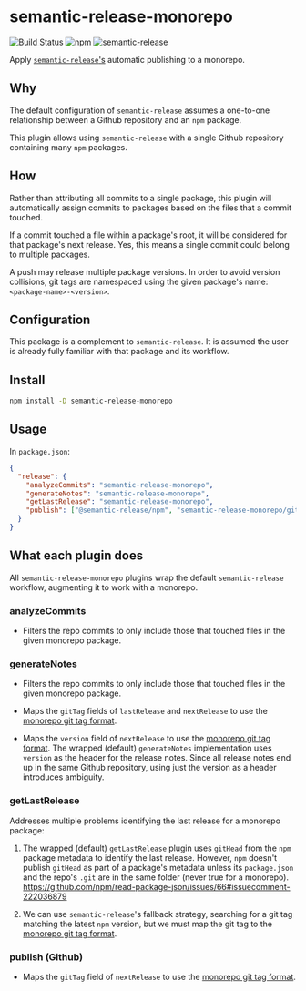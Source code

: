 # semantic-release-monorepo
[![Build Status](https://travis-ci.org/Updater/semantic-release-monorepo.svg?branch=master)](https://travis-ci.org/Updater/semantic-release-monorepo) [![npm](https://img.shields.io/npm/v/semantic-release-monorepo.svg)](https://www.npmjs.com/package/semantic-release-monorepo) [![semantic-release](https://img.shields.io/badge/%20%20%F0%9F%93%A6%F0%9F%9A%80-semantic--release-e10079.svg)](https://github.com/semantic-release/semantic-release)

Apply [`semantic-release`'s](https://github.com/semantic-release/semantic-release) automatic publishing to a monorepo.

## Why
The default configuration of `semantic-release` assumes a one-to-one relationship between a Github repository and an `npm` package.

This plugin allows using `semantic-release` with a single Github repository containing many `npm` packages.

## How
Rather than attributing all commits to a single package, this plugin will automatically assign commits to packages based on the files that a commit touched. 

If a commit touched a file within a package's root, it will be considered for that package's next release. Yes, this means a single commit could belong to multiple packages.

A push may release multiple package versions. In order to avoid version collisions, git tags are namespaced using the given package's name: `<package-name>-<version>`.

## Configuration
This package is a complement to `semantic-release`. It is assumed the user is already fully familiar with that package and its workflow.

## Install
```bash
npm install -D semantic-release-monorepo
```

## Usage
In `package.json`:
```json
{
  "release": {
    "analyzeCommits": "semantic-release-monorepo",
    "generateNotes": "semantic-release-monorepo",
    "getLastRelease": "semantic-release-monorepo",
    "publish": ["@semantic-release/npm", "semantic-release-monorepo/github"]
  }
}
```

## What each plugin does
All `semantic-release-monorepo` plugins wrap the default `semantic-release` workflow, augmenting it to work with a monorepo.

### analyzeCommits
* Filters the repo commits to only include those that touched files in the given monorepo package.

### generateNotes
* Filters the repo commits to only include those that touched files in the given monorepo package.

* Maps the `gitTag` fields of `lastRelease` and `nextRelease` to use the [monorepo git tag format](#how).

* Maps the `version` field of `nextRelease` to use the [monorepo git tag format](#how). The wrapped (default) `generateNotes` implementation uses `version` as the header for the release notes. Since all release notes end up in the same Github repository, using just the version as a header introduces ambiguity.

### getLastRelease
Addresses multiple problems identifying the last release for a monorepo package:

  1. The wrapped (default) `getLastRelease` plugin uses `gitHead` from the `npm` package metadata to identify the last release. However, `npm` doesn't publish `gitHead` as part of a package's metadata unless its `package.json` and the repo's `.git` are in the same folder (never true for a monorepo). 
  https://github.com/npm/read-package-json/issues/66#issuecomment-222036879
  
  2. We can use `semantic-release`'s fallback strategy, searching for a git tag matching the latest `npm` version, but we must map the git tag to the [monorepo git tag format](#how).

### publish (Github)
* Maps the `gitTag` field of `nextRelease` to use the [monorepo git tag format](#how).